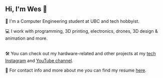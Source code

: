 ## Hi, I'm Wes 👋

📕 I'm a Computer Engineering student at UBC and tech hobbyist.

💻 I work with programming, 3D printing, electronics, drones, 3D design & animation and more.

\
🛠️ You can check out my hardware-related and other projects at my [tech Instagram](https://www.instagram.com/westechacc_/) and [YouTube channel](https://www.youtube.com/@Wgesh8/).

📄 For contact info and more about me you can find my resume [here](https://wesrchow.github.io/WesleyChowResume.pdf).



<!--
**wesrchow/wesrchow** is a ✨ _special_ ✨ repository because its `README.md` (this file) appears on your GitHub profile.

Here are some ideas to get you started:

- 🔭 I’m currently working on ...
- 🌱 I’m currently learning ...
- 👯 I’m looking to collaborate on ...
- 🤔 I’m looking for help with ...
- 💬 Ask me about ...
- 📫 How to reach me: ...
- 😄 Pronouns: ...
- ⚡ Fun fact: ...
-->
